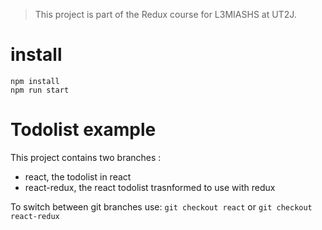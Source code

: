 > This project is part of the Redux course for L3MIASHS at UT2J.

# install
```
npm install 
npm run start
```
# Todolist example

This project contains two branches :
* react, the todolist in react
* react-redux, the react todolist trasnformed to use with redux 

To switch between git branches use: 
`git checkout react`
or 
`git checkout react-redux`
